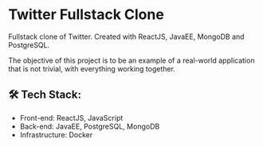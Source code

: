 # Twitter Fullstack Clone

Fullstack clone of Twitter. Created with ReactJS, JavaEE, MongoDB and PostgreSQL.

The objective of this project is to be an example of a real-world application that is not trivial, with everything working together.

## 🛠 Tech Stack:

- Front-end: ReactJS, JavaScript
- Back-end: JavaEE, PostgreSQL, MongoDB
- Infrastructure: Docker
